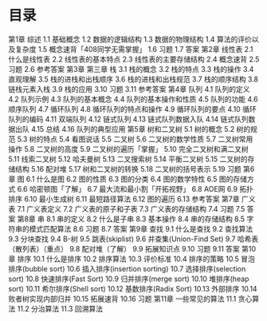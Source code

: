 # 目录
第1章 综述
  1.1 基础概念
  1.2 数据的逻辑结构
  1.3 数据的物理结构
  1.4 算法的评价以及复杂度
  1.5 概念速背「408同学无需掌握」
  1.6 习题
  1.7 答案
第2章 线性表
  2.1 什么是线性表
  2.2 线性表的基本特点
  2.3 线性表的主要存储结构
  2.4 概念速背
  2.5 习题
  2.6 参考答案
第3章 第三章 栈
  3.1 栈的概念
  3.2 栈的特点
  3.3 栈的操作
  3.4 直观理解
  3.5 栈的进栈和出栈顺序
  3.6 栈的进栈和出栈规范
  3.7 栈的顺序结构
  3.8 链栈元素入栈
  3.9 栈的应用
  3.10 习题
  3.11 参考答案
第4章 队列
  4.1 队列的定义
  4.2 队列示例
  4.3 队列的基本概念
  4.4 队列的基本操作和性质
  4.5 队列的功能
  4.6 顺序队列
  4.7 循环队列
  4.8 循环队列的特点和操作
  4.9 循环队列的要点
  4.10 循环队列的编码
  4.11 双端队列
  4.12 链式队列
  4.13 链式队列数据入队
  4.14 链式队列数据出队
  4.15 总结
  4.16 队列的典型应用
第5章 树和二叉树
  5.1 树的概念
  5.2 树的规范
  5.3 树的特点
  5.4 看图说话
  5.5 二叉树
  5.6 二叉树的数学性质
  5.7 二叉树常用操作
  5.8 二叉树的高度
  5.9 二叉树的遍历「掌握」
  5.10 完全二叉树和满二叉树
  5.11 线索二叉树
  5.12 哈夫曼树
  5.13 二叉搜索树
  5.14 平衡二叉树
  5.15 二叉树的存储结构
  5.16 配对堆
  5.17 树和二叉树的转换
  5.18 二叉树的括号表示
  5.19 习题
第6章 图
  6.1 什么是图
  6.2 图的性质
  6.3 图的分类
  6.4 图的数学特性
  6.5 图的存储方式
  6.6 哈密顿图「了解」
  6.7 最大流和最小割「开拓视野」
  6.8 AOE网
  6.9 拓扑排序
  6.10 最小生成树
  6.11 最短路径算法
  6.12 图的遍历
  6.13 参考答案
第7章 广义表
  7.1 广义表定义
  7.2 广义表的原子和子表
  7.3 广义表的存储结构
  7.4 习题
  7.5 答案
第8章 串
  8.1 串的定义
  8.2 什么是子串
  8.3 基本操作
  8.4 串的存储结构
  8.5 字符串的模式匹配算法
  8.6 习题
  8.7 答案
第9章 查找
  9.1 什么是查找
  9.2 查找算法
  9.3 分块查找
  9.4 B-树
  9.5 跳表(skiplist)
  9.6 并查集(Union-Find Set)
  9.7 哈希表（散列表）（重点）
  9.8 配对堆（了解）
  9.9 拓展知识点
  9.10 习题
  9.11 答案
第10章 排序
  10.1 什么是排序
  10.2 排序算法
  10.3 评价标准
  10.4 排序的策略
  10.5 冒泡排序(bubble sort)
  10.6 插入排序(insertion sorting)
  10.7 选择排序(selection sort)
  10.8 快速排序(Fast Sort)
  10.9 归并排序(merge sort)
  10.10 堆排序(heap sort)
  10.11 希尔排序(Shell sort)
  10.12 基数排序(Radix Sort)
  10.13 外部排序
  10.14 败者树实现内部归并
  10.15 拓展速背
  10.16 习题
第11章 一些常见的算法
  11.1 贪心算法
  11.2 分治算法
  11.3 回溯算法
